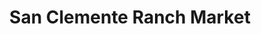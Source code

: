 ---
title: "San Clemente Ranch Market"
url: /san-clemente/san-clemente-ranch-market/
shop: Lebensmittel
---